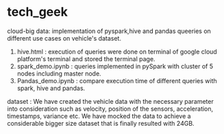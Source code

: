 # tech_geek
cloud-big data: implementation of pyspark,hive and pandas queeries on different use cases on vehicle's dataset.
1. hive.html : execution of queries were done on terminal of google cloud platform's terminal and stored the terminal page.
2. spark_demo.ipynb : queries implemented in pySpark with cluster of 5 nodes including master node.
3. Pandas_demo.ipynb : compare execution time of different queries with spark, hive and pandas.

dataset : We have created the vehicle data with the necessary parameter into consideration such as velocity, position of the sensors, acceleration, timestamps, variance etc. We have mocked the data to achieve a considerable bigger size dataset that is finally resulted with 24GB.
